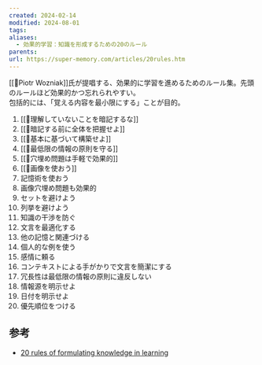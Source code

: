 ```yaml
---
created: 2024-02-14
modified: 2024-08-01
tags: 
aliases:
  - 効果的学習：知識を形成するための20のルール
parents: 
url: https://super-memory.com/articles/20rules.htm
---
```

[[👤Piotr Wozniak]]氏が提唱する、効果的に学習を進めるためのルール集。先頭のルールほど効果的かつ忘れられやすい。  
包括的には、「覚える内容を最小限にする」ことが目的。

1. [[💬理解していないことを暗記するな]]
2. [[💬暗記する前に全体を把握せよ]]
3. [[💬基本に基づいて構築せよ]]
4. [[💬最低限の情報の原則を守る]]
5. [[💬穴埋め問題は手軽で効果的]]
6. [[💬画像を使おう]]
7. 記憶術を使おう
8. 画像穴埋め問題も効果的
9. セットを避けよう
10. 列挙を避けよう
11. 知識の干渉を防ぐ
12. 文言を最適化する
13. 他の記憶と関連づける
14. 個人的な例を使う
15. 感情に頼る
16. コンテキストによる手がかりで文言を簡潔にする
17. 冗長性は最低限の情報の原則に違反しない
18. 情報源を明示せよ
19. 日付を明示せよ
20. 優先順位をつける

## 参考
- [20 rules of formulating knowledge in learning](https://super-memory.com/articles/20rules.htm)